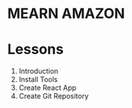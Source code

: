 # MEARN AMAZON

# Lessons

1. Introduction
2. Install Tools
3. Create React App
4. Create Git Repository
